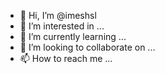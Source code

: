 - 👋 Hi, I’m @imeshsl
- 👀 I’m interested in ...
- 🌱 I’m currently learning ...
- 💞️ I’m looking to collaborate on ...
- 📫 How to reach me ...

<!---
imeshsl/imeshsl is a ✨ special ✨ repository because its `README.md` (this file) appears on your GitHub profile.
You can click the Preview link to take a look at your changes.
--->
